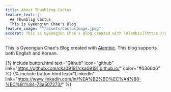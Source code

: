 ```yaml
---
title: About Thumbling Cactus
feature_text: |-
  ## Thumblig Cactus
  This is Gyeongjun Chae's Blog
feature_image: '"/assets/CactusImage.jpeg"'
excerpt: This is Gyeongjun Chae's Blog created with [Alembic](https://github.com/daviddarnes/alembic). This blog supports both English and Korean.
---
```


This is Gyeongjun Chae's Blog created with [Alembic](https://github.com/daviddarnes/alembic). This blog supports both English and Korean.

{% include button.html text="Github" icon="github" link="https://github.com/cka09191/cka09191.github.io/" color="#0366d6" %} {% include button.html text="LinkedIn" link="https://www.linkedin.com/in/%EA%B2%BD%EC%A4%80-%EC%B1%84-73a507273/" %}

